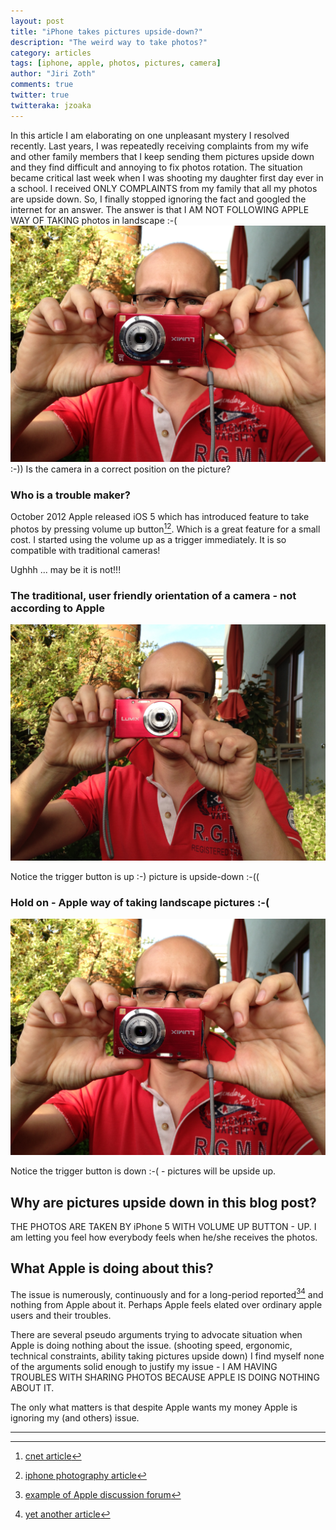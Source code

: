 ```yaml
---
layout: post
title: "iPhone takes pictures upside-down?"
description: "The weird way to take photos?"
category: articles
tags: [iphone, apple, photos, pictures, camera]
author: "Jiri Zoth"
comments: true
twitter: true
twitteraka: jzoaka
---
```


In this article I am elaborating on one unpleasant mystery I resolved recently.
Last years, I was repeatedly receiving complaints from my wife and other family members that I keep sending them pictures upside down and they find difficult and annoying to fix photos rotation. The situation became critical last week when I was shooting my daughter first day ever in a school. I received ONLY COMPLAINTS from my family that all my photos are upside down. So, I finally stopped ignoring the fact and googled the internet for an answer.
The answer is that I AM NOT FOLLOWING APPLE WAY OF TAKING photos in landscape :-(
![Apple way of taking photos - trigger button down](/assets/2014/camera-down.JPG)
:-)) Is the camera in a correct position on the picture?

### Who is a trouble maker?
October 2012 Apple released iOS 5 which has introduced feature to take photos by pressing volume up button[^1][^2]. Which is a great feature for a small cost. I started using the volume up as a trigger immediately. It is so compatible with traditional cameras!

Ughhh ... may be it is not!!!

### The traditional, user friendly orientation of a camera - not according to Apple
![traditional way of taking photos - trigger button up](/assets/2014/camera-up.JPG)

Notice the trigger button is up :-) picture is upside-down :-((

### Hold on - Apple way of taking landscape pictures :-(
![Apple way of taking photos - trigger button down](/assets/2014/camera-down.JPG)

Notice the trigger button is down :-( - pictures will be upside up.


## Why are pictures upside down in this blog post?

THE PHOTOS ARE TAKEN BY iPhone 5 WITH VOLUME UP BUTTON - UP.
I am letting you feel how everybody feels when he/she receives the photos.

## What Apple is doing about this?

The issue is numerously, continuously and for a long-period reported[^3][^4] and nothing from Apple about it.
Perhaps Apple feels elated over ordinary apple users and their troubles.

There are several pseudo arguments trying to advocate situation when Apple is  doing nothing about the issue. (shooting speed, ergonomic, technical constraints, ability taking pictures upside down) I find myself none of the arguments solid enough to justify my issue - I AM HAVING TROUBLES WITH SHARING PHOTOS BECAUSE APPLE IS DOING NOTHING ABOUT IT.

The only what matters is that despite Apple wants my money Apple is ignoring my (and others) issue.

------
[^1]: [cnet article](http://www.cnet.com/how-to/why-does-my-iphone-take-upside-down-photos/)
[^2]: [iphone photography article](http://iphonephotographyschool.com/iphone-photos-upside-down/)
[^3]: [example of Apple discussion forum](https://discussions.apple.com/message/16514340#16514340)
[^4]: [yet another article](http://forums.imore.com/ios-6/258119-camera-upside-down.html)
